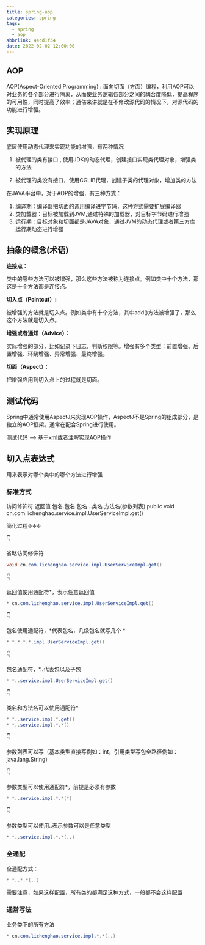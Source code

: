 ```yaml
---
title: spring-aop
categories: spring
tags:
  - spring
  - aop
abbrlink: 4ecd1f34
date: 2022-02-02 12:00:00
---
```

## AOP

AOP(Aspect-Oriented Programming) : 面向切面（方面）编程，利用AOP可以对业务的各个部分进行隔离，从而使业务逻辑各部分之间的耦合度降低，提高程序的可用性，同时提高了效率；通俗来讲就是在不修改源代码的情况下，对源代码的功能进行增强。

## 实现原理

底层使用动态代理来实现功能的增强，有两种情况

1. 被代理的类有接口 , 使用JDK的动态代理，创建接口实现类代理对象，增强类的方法

2. 被代理的类没有接口，使用CGLIB代理，创建子类的代理对象，增加类的方法



在JAVA平台中，对于AOP的增强，有三种方式：

1. 编译期：编译器把切面的调用编译进字节码，这种方式需要扩展编译器
2. 类加载器：目标被加载到JVM,通过特殊的加载器，对目标字节码进行增强
3. 运行期：目标对象和切面都是JAVA对象，通过JVM的动态代理或者第三方库运行期动态进行增强

## 抽象的概念(术语)

**连接点：**

类中的哪些方法可以被增强，那么这些方法被称为连接点。例如类中十个方法，那这是十个方法都是连接点。

**切入点（Pointcut）:**

被增强的方法就是切入点。例如类中有十个方法，其中add()方法被增强了，那么这个方法就是切入点。

**增强或者通知（Advice）：**

实际增强的部分，比如记录下日志，判断权限等。增强有多个类型：前置增强、后置增强、环绕增强、异常增强、最终增强。

**切面（Aspect）：**

把增强应用到切入点上的过程就是切面。

## 测试代码

Spring中通常使用AspectJ来实现AOP操作，AspectJ不是Spring的组成部分，是独立的AOP框架。通常在配合Spring进行使用。

测试代码 ——> [基于xml或者注解实现AOP操作](https://github.com/lichlaughing/lichenghao-study/tree/master/springstudytest/spring-aop)

## 切入点表达式

用来表示对哪个类中的哪个方法进行增强

### 标准方式

访问修饰符 返回值 包名.包名.包名...类名.方法名(参数列表)
public void cn.com.lichenghao.service.impl.UserServiceImpl.get()

简化过程↓↓↓

👇

省略访问修饰符

```java
void cn.com.lichenghao.service.impl.UserServiceImpl.get()
```

👇

返回值使用通配符*，表示任意返回值

```java
* cn.com.lichenghao.service.impl.UserServiceImpl.get()
```

👇

包名使用通配符，*代表包名，几级包名就写几个 *

```java
* *.*.*.*.impl.UserServiceImpl.get()
```

👇

包名通配符，*..代表包以及子包

```java
* *..service.impl.UserServiceImpl.get()
```

👇

类名和方法名可以使用通配符*

```java
* *..service.impl.*.get()
* *..service.impl.*.*()
```

👇

参数列表可以写（基本类型直接写例如：int，引用类型写包全路径例如：java.lang.String）

👇

参数类型可以使用通配符*，前提是必须有参数

```java
* *..service.impl.*.*(*)
```

👇

参数类型可以使用..表示参数可以是任意类型

```java
* *..service.impl.*.*(..)
```

### 全通配

全通配方式：

```java
* *..*.*(..) 
```

需要注意，如果这样配置，所有类的都满足这种方式，一般都不会这样配置

### 通常写法

业务类下的所有方法

```java
* cn.com.lichenghao.service.impl.*.*(..)
```





